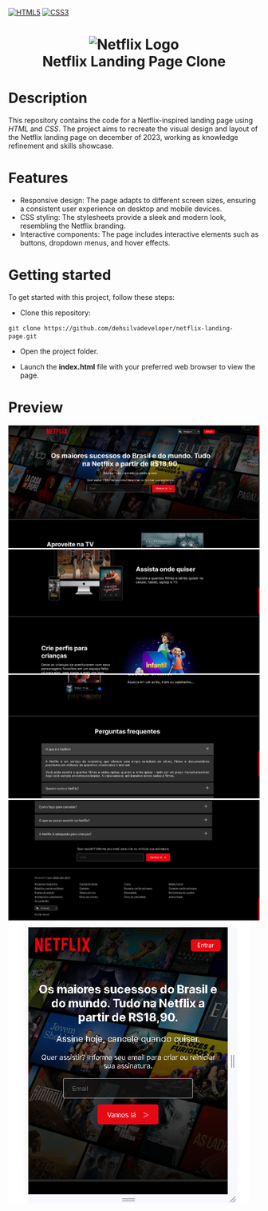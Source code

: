 [![HTML5][html5-shield]][ref-html5]
[![CSS3][css3-shield]][ref-css3]

<h1 align="center">
  <img src="https://fhsknightlife.com/wp-content/uploads/2020/04/uVASXqvMzyUrAPfSn9pMtxOC7s89ulzdDKBdtqCP.png" alt="Netflix Logo" width="100" />
  <br />
  Netflix Landing Page Clone
</h1>

# Description

This repository contains the code for a Netflix-inspired landing page using *HTML* and *CSS*. The project aims to recreate the visual design and layout of the Netflix landing page on december of 2023, working as knowledge refinement and skills showcase.

# Features

- Responsive design: The page adapts to different screen sizes, ensuring a consistent user experience on desktop and mobile devices.
- CSS styling: The stylesheets provide a sleek and modern look, resembling the Netflix branding.
- Interactive components: The page includes interactive elements such as buttons, dropdown menus, and hover effects.

# Getting started

To get started with this project, follow these steps:

- Clone this repository:

```
git clone https://github.com/dehsilvadeveloper/netflix-landing-page.git
```

- Open the project folder.

- Launch the **index.html** file with your preferred web browser to view the page.

# Preview

![ScreenShot](assets/images/readme/1.png)
![ScreenShot](assets/images/readme/2.png)
![ScreenShot](assets/images/readme/3.png)
![ScreenShot](assets/images/readme/4.png)
![ScreenShot](assets/images/readme/5.png)

<!-- Badge Shields -->
[html5-shield]: https://img.shields.io/badge/html5-%23E34F26.svg?style=for-the-badge&logo=html5&logoColor=white
[css3-shield]: https://img.shields.io/badge/css3-%231572B6.svg?style=for-the-badge&logo=css3&logoColor=white

<!-- References -->
[ref-html5]: https://pt.wikipedia.org/wiki/HTML5
[ref-css3]: https://pt.wikipedia.org/wiki/CSS3